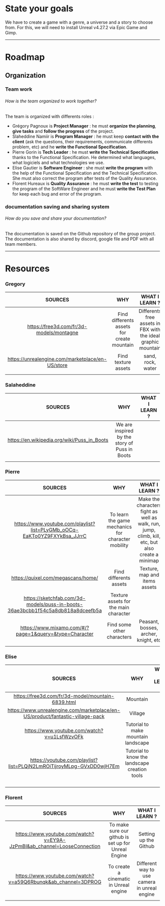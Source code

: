# State your goals
We have to create a game with a genre, a universe and a story to choose from. For this, we will need to install Unreal v4.27.2 via Epic Game and Gimp.

---
# Roadmap
## Organization
### Team work
###### How is the team organized to work together?
The team is organized with differents roles :

- Grégory Pagnoux is **Project Manager** : he must **organize the planning**, **give tasks** and **follow the progress** of the project.
- Slaheddine Namiir is **Program Manager** : he must keep **contact with the client** (ask the questions, their requirements, communicate differents problem, etc) and he **write the Functional Specification**.
- Pierre Gorin is **Tech Leader** : he must **write the Technical Specification** thanks to the Functional Specification. He determined what languages, what logiciels and what technologies we use.
- Elise Gautier is **Software Engineer** : she must **write the program** with the help of the Functional Specification and the Technical Specification. She must also correct the program after tests of the Quality Assurance.
- Florent Hureaux is **Quality Assurance** : he must **write the test** to testing the program of the SoftWare Engineer and he must **write the Test Plan** for keep each bug and error of the program.

### documentation saving and sharing system
###### ​How do you save and share your documentation?
The documentation is saved on the Github repository of the group project. The documentation is also shared by discord, google file and PDF with all team members.

---
# Resources

### Gregory

| **SOURCES** | **WHY** | **WHAT I LEARN ?** |
| :-: | :-: | :-: |
| https://free3d.com/fr/3d-models/montagne | Find differents assets for create mountain | Differents free assets in FBX with the ideal graphic mountain |
| https://unrealengine.com/marketplace/en-US/store | Find texture assets | sand, rock, water |
|  |  |  |

### Salaheddine

| **SOURCES** | **WHY** | **WHAT I LEARN ?** |
| :-: | :-: | :-: |
| https://en.wikipedia.org/wiki/Puss_in_Boots | We are inspired by the story of Puss in Boots |  |
|  |  |  |
### Pierre

| **SOURCES** | **WHY** | **WHAT I LEARN ?** |
| :-: | :-: | :-: |
| https://www.youtube.com/playlist?list=PLyGMb_oOCq-EaKTo0YZ9FXYkBsa_JJrrC | To learn the game mechanics for character mobility | Make the characters fight as well as walk, run, jump, climb, kill, etc, but also create a minimap |
| https://quixel.com/megascans/home/ | Find differents assets | Texture, map and items assets |
| https://sketchfab.com/3d-models/puss-in-boots-36ae3bcbb1f54c5a8db818a8dceefb5a | Texture assets for the main character |  |
| https://www.mixamo.com/#/?page=1&query=&type=Character | Find some other characters | Peasant, bosses, archer, knight, etc |
|  |  |  |

### Elise

| **SOURCES** | **WHY** | **WHAT I LEARN ?** |
| :-: | :-: | :-: |
| https://free3d.com/fr/3d-model/mountain-6839.html | Mountain |  |
| https://www.unrealengine.com/marketplace/en-US/product/fantastic-village-pack | Village |  |
| https://www.youtube.com/watch?v=u1LsfWzvOFk | Tutorial to make mountain landscape |  |
| https://youtube.com/playlist?list=PLQjN2LmROiTijroyMLpg-GVxDD0wjH7Em | Tutorial to know the landscape creation tools |  |
|  |  |  |
|  |  |  |
|  |  |  |
|  |  |  |

### Florent

| **SOURCES** | **WHY** | **WHAT I LEARN ?** |
| :-: | :-: | :-: |
| https://www.youtube.com/watch?v=EY9A-JzPmBI&ab_channel=LooseConnection | To make sure our github is set up for Unreal Engine | Setting up the Github |
| https://www.youtube.com/watch?v=a59Q6Rbunqk&ab_channel=3DPROG | To create a cinematic in Unreal engine | Different way to use camera in unreal engine |
|  |  |  |